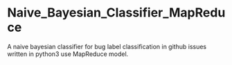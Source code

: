 # Naive_Bayesian_Classifier_MapReduce
A naive bayesian classifier for bug label classification in github issues written in python3 use MapReduce model.
